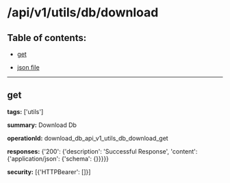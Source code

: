 # /api/v1/utils/db/download

## Table of contents:
- [get](#get)

- [json file](./_api_v1_utils_db_download.json)

---
<a name="get"></a>
## get

**tags:** ['utils']

**summary:** Download Db

**operationId:** download_db_api_v1_utils_db_download_get

**responses:** {'200': {'description': 'Successful Response', 'content': {'application/json': {'schema': {}}}}}

**security:** [{'HTTPBearer': []}]

